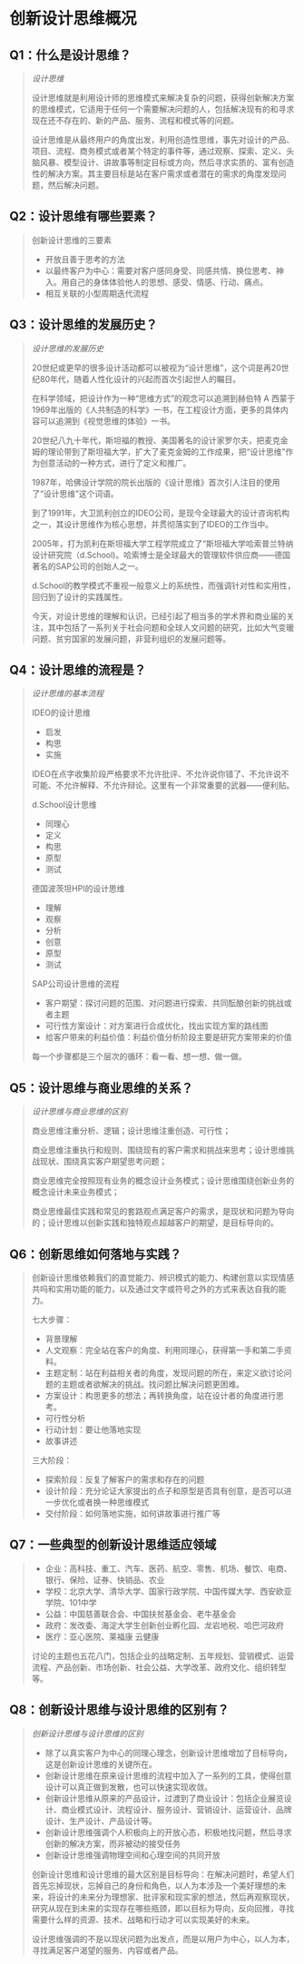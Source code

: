 # 创新设计思维概况

## Q1：什么是设计思维？

> *设计思维*
>
> 设计思维就是利用设计师的思维模式来解决复杂的问题，获得创新解决方案的思维模式，它适用于任何一个需要解决问题的人，包括解决现有的和寻求现在还不存在的、新的产品、服务、流程和模式等的问题。
>
> 设计思维是从最终用户的角度出发，利用创造性思维，事先对设计的产品、项目、流程、商务模式或者某个特定的事件等，通过观察、探索、定义、头脑风暴、模型设计、讲故事等制定目标或方向，然后寻求实质的、富有创造性的解决方案。其主要目标是站在客户需求或者潜在的需求的角度发现问题，然后解决问题。

## Q2：设计思维有哪些要素？

> 创新设计思维的三要素
>
> - 开放且善于思考的方法
> - 以最终客户为中心：需要对客户感同身受、同感共情、换位思考、神入。用自己的身体体验他人的思想、感受、情感、行动、痛点。
> - 相互关联的小型周期迭代流程

## Q3：设计思维的发展历史？

> *设计思维的发展历史*
>
> 20世纪或更早的很多设计活动都可以被视为“设计思维”，这个词是再20世纪80年代，随着人性化设计的兴起而首次引起世人的瞩目。
>
> 在科学领域，把设计作为一种“思维方式”的观念可以追溯到赫伯特 A 西蒙于1969年出版的《人共制造的科学》一书，在工程设计方面，更多的具体内容可以追溯到《视觉思维的体验》一书。
>
> 20世纪八九十年代，斯坦福的教授、美国著名的设计家罗尔夫，把麦克金姆的理论带到了斯坦福大学，扩大了麦克金姆的工作成果，把“设计思维”作为创意活动的一种方式，进行了定义和推广。
>
> 1987年，哈佛设计学院的院长出版的《设计思维》首次引人注目的使用了“设计思维”这个词语。
>
> 到了1991年，大卫凯利创立的IDEO公司，是现今全球最大的设计咨询机构之一，其设计思维作为核心思想，并贯彻落实到了IDEO的工作当中。
>
> 2005年，打为凯利在斯坦福大学工程学院成立了“斯坦福大学哈索普兰特纳设计研究院（d.School)。哈索博士是全球最大的管理软件供应商——德国著名的SAP公司的创始人之一。
>
> d.School的教学模式不重视一般意义上的系统性，而强调针对性和实用性，回归到了设计的实践属性。
>
> 今天，对设计思维的理解和认识，已经引起了相当多的学术界和商业届的关注，其中包括了一系列关于社会问题和全球人文问题的研究，比如大气变暖问题、贫穷国家的发展问题，非营利组织的发展问题等。

## Q4：设计思维的流程是？

> *设计思维的基本流程*
>
> IDEO的设计思维
>
> - 启发
> - 构思
> - 实施
>
> IDEO在点字收集阶段严格要求不允许批评、不允许说你错了、不允许说不可能、不允许解释、不允许辩论。这里有一个非常重要的武器——便利贴。
>
> 
>
> d.School设计思维
>
> - 同理心
> - 定义
> - 构思
> - 原型
> - 测试
>
> 
>
> 德国波茨坦HPI的设计思维
>
> - 理解
> - 观察
> - 分析
> - 创意
> - 原型
> - 测试
>
> 
>
> SAP公司设计思维的流程
>
> - 客户期望：探讨问题的范围、对问题进行探索、共同酝酿创新的挑战或者主题
> - 可行性方案设计：对方案进行合成优化，找出实现方案的路线图
> - 给客户带来的利益价值：利益价值分析阶段主要是研究方案带来的价值
>
> 每一个步骤都是三个层次的循环：看一看、想一想、做一做。

## Q5：设计思维与商业思维的关系？

> *设计思维与商业思维的区别*
>
> 商业思维注重分析、逻辑；设计思维注重创造、可行性；
>
> 商业思维注重执行和规则、围绕现有的客户需求和挑战来思考；设计思维挑战现状、围绕真实客户期望思考问题；
>
> 商业思维完全按照现有业务的概念设计业务模式；设计思维围绕创新业务的概念设计未来业务模式；
>
> 商业思维最佳实践和常见的套路观点满足客户的需求，是现状和问题为导向的；设计思维以创新实践和独特观点超越客户的期望，是目标导向的。

## Q6：创新思维如何落地与实践？

> 创新设计思维依赖我们的直觉能力、辨识模式的能力、构建创意以实现情感共吗和实用功能的能力，以及通过文字或符号之外的方式来表达自我的能力。
>
> 
>
> 七大步骤：
>
> - 背景理解
> - 人文观察：完全站在客户的角度、利用同理心，获得第一手和第二手资料。
> - 主题定制：站在利益相关者的角度，发现问题的所在，来定义欲讨论问题的主题或者欲解决的挑战。找问题比解决问题更困难。
> - 方案设计：构思更多的想法；再转换角度，站在设计者的角度进行思考。
> - 可行性分析
> - 行动计划：要让他落地实现
> - 故事讲述
>
> 三大阶段：
>
> - 探索阶段：反复了解客户的需求和存在的问题
> - 设计阶段：充分论证大家提出的点子和原型是否具有创意，是否可以进一步优化或者换一种思维模式
> - 交付阶段：如何落地实施，如何讲故事进行推广等

## Q7：一些典型的创新设计思维适应领域

> - 企业：高科技、重工、汽车、医药、航空、零售、机场、餐饮、电商、银行、保险、证券、快销品、农业
> - 学校：北京大学、清华大学、国家行政学院、中国传媒大学、西安欧亚学院、101中学
> - 公益：中国慈善联合会、中国扶贫基金会、老牛基金会
> - 政府：发改委、海淀大学生创新创业孵化园、龙岩地税、哈巴河政府
> - 医疗：亚心医院、莱福康 云健康
>
> 讨论的主题也五花八门，包括企业的战略定制、五年规划、营销模式、运营流程、产品创新、市场创新、社会公益、大学改革、政府文化、组织转型等。

## Q8：创新设计思维与设计思维的区别有？

> *创新设计思维与设计思维的区别*
>
> - 除了以真实客户为中心的同理心理念，创新设计思维增加了目标导向，这是创新设计思维的关键所在。
> - 创新设计思维在原来设计思维的流程中加入了一系列的工具，使得创意设计可以真正做到发散，也可以快速实现收敛。
> - 创新设计思维从原来的产品设计，过渡到了商业设计：包括企业展览设计、商业模式设计、流程设计、服务设计、营销设计、运营设计、品牌设计、生产设计、产品设计等。
> - 创新设计思维强调个人积极向上的开放心态，积极地找问题，然后寻求创新的解决方案，而非被动的接受任务
> - 创新设计思维强调物理空间和心理空间的共同开放
>
> 创新设计思维和设计思维的最大区别是目标导向：在解决问题时，希望人们首先忘掉现状，忘掉自己的身份和角色，以人为本涉及一个美好理想的未来，将设计的未来分为理想家、批评家和现实家的想法，然后再观察现状，研究从现在到未来的实现存在哪些瓶颈，即以目标为导向，反向回推，寻找需要什么样的资源、技术、战略和行动才可以实现美好的未来。
>
> 设计思维强调的不是以现状问题为出发点，而是以用户为中心，以人为本，寻找满足客户渴望的服务、内容或者产品。

